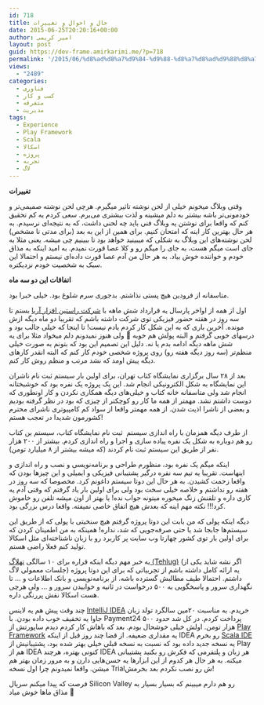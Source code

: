 ```yaml
---
id: 718
title: حال و احوال و تغییرات
date: 2015-06-25T20:20:16+00:00
author: امیر کریمی
layout: post
guid: https://dev-frame.amirkarimi.me/?p=718
permalink: '/2015/06/%d8%ad%d8%a7%d9%84-%d9%88-%d8%a7%d8%ad%d9%88%d8%a7%d9%84-%d9%88-%d8%aa%d8%ba%db%8c%db%8c%d8%b1%d8%a7%d8%aa/'
views:
  - "2489"
categories:
  - فناوری
  - کسب و کار
  - متفرقه
  - مدیریت
tags:
  - Experience
  - Play Framework
  - Scala
  - اسکالا
  - پروژه
  - تجربه
  - لاگ
---
```

**تغییرات**

وقتی وبلاگ میخونم خیلی از لحن نوشته تاثیر میگیرم. هرچی لحن نوشته صمیمی‌تر و خودمونی‌تر باشه بیشتر به دلم میشینه و لذت بیشتری می‌برم. سعی کردم یه کم تحقیق کنم که واقعا برای نوشتن یه وبلاگ فنی باید چه لحنی داشت، که به نتیجه‌ای نرسیدم. به هر حال بهترین کار اینه که امتحان کنیم. برای همین از این به بعد (برای مدتی نا مشخص) لحن نوشته‌های این وبلاگ به شکلی که میبینید خواهد بود تا ببینیم چی میشه. یعنی مثلا به جای است میگم هست، به جای را میگم رو و کلا عصا قورت نمیدم. به امید اینکه به مذاق خودم و خواننده خوش بیاد. به هر حال من آدم عصا قورت داده‌ای نیستم و احتمالا این سبک به شخصیت خودم نزدیکتره.

**اتفاقات این دو سه ماه**

متاسفانه از فرودین هیچ پستی نذاشتم. بدجوری سرم شلوغ بود. خیلی خبرا بود.

اول از همه از اواخر پارسال یه قرارداد شش ماهه با <a href="http://rastinware.ir/fa" target="_blank">شرکت راستین افزار آریا</a> بستم تا سه روز در هفته حضور فیزیکی توی شرکت داشته باشم که تقریبا دو ماه دیگه ازش مونده. آخرین باری که به این شکل کار کردم یادم نیست! تا اینجا که خیلی جالب بود و درسهای خوبی گرفتم و البته پولش هم خوبه 🙂 ولی هنوز نمیدونم دلم میخواد مثلا برای یه شش ماهه دیگه ادامه بدم یا نه. دلیل این تصمیم این بود که بتونم به صورت خیلی منظم‌تر (سه روز دیگه هفته رو) روی پروژه شخصی خودم کار کنم که البته انقدر کارهای دیگه پیش اومد که نشد مرتب و منظم روش کار کنم.

بعد از ۲۸ سال برگزاری نمایشگاه کتاب تهران، برای اولین بار سیستم ثبت نام ناشران این نمایشگاه به شکل الکترونیکی انجام شد. این یک پروژه یک نفره بود که خوشبختانه انجام شد ولی متاسفانه خانه کتاب و خیلی‌های دیگه همکاری نکردن و کار اونطوری که دوست داشتم نشد. مهمتر از همه ما کار رو کوچکتر از چیزی که بود در نظر گرفته بودیم و بعضی از ناشرا اذیت شدن. از همه مهمتر واقعا از سواد کم کامپیوتری ناشرای محترم کشورمون شدیدا در تعجب هستم!

از طرف دیگه همزمان با راه اندازی سیستم  ثبت نام نمایشگاه کتاب، سیستم بن کتاب رو هم دوباره به شکل یک نفره پیاده سازی و اجرا و راه اندازی کردم. بیشتر از ۲۰۰ هزار نفر از طریق این سیستم ثبت نام کردند (که میشه بیشتر از ۸ میلیارد تومن).

اینکه میگم یک نفره بود، منظورم طراحی و برنامه‌نویسی و نصب و راه اندازی و اینهاست. تقریبا یه تیم سه نفره درگیر پشتیبانی فیزیکی و ایمیلی و این چیزها بودن که واقعا زحمت کشیدن. به هر حال این دوتا سیستم داغونم کرد. مخصوصا که سه روز در هفته رو نداشتم و خلاصه خیلی سخت بود ولی برای اولین بار یاد گرفتم که وقتی آدم یه کاری داره و تلفنش زنگ میخوره میتونه جواب نده! یا بهتر از اون میشه تلفن رو خاموش کرد!!! نکته مهم اینه که بعدش هیچ اتفاق خاصی نمیفته. واقعا درس بزرگی بود.

دیگه اینکه پولی که من بابت این دوتا پروژه گرفتم هیچ سنخیتی با پولی که از طریق این سیستم‌ها جابجا شد یا حتی صرفه‌جویی که شد، نداره! همینکه به من اطمینان کردن که برای اولین بار توی کشور چهارتا وب سایت پر کاربرد رو با زبان ناشناخته‌ای مثل اسکالا تولید کنم فعلا راضی هستم.

یه خبر مهم دیگه اینکه قراره برای ۱۰ سالگی <a href="http://tehlug.org/" target="_blank">تهلاگ (Tehlug)</a> (اگر نشه شاید یکی از جلسات معمولی لاگ) یه ارائه کامل داشته باشم از تجربیاتی که برای این دوتا پروژه داشتم. احتمالا طیف مطالبش گسترده باشه. از برنامه‌نویسی و بانک اطلاعات و &#8230; تا نگهداری سرور و پاسخگویی به ۵۰۰ درخواست در ثانیه و خوابیدن سرور و &#8230; ولی هرچی هست اسکالا نقش پررنگی داره.

چند وقت پیش هم یه لاینس <a href="https://www.jetbrains.com/idea/" target="_blank">IntelliJ IDEA</a> خریدم. به مناسبت ۲۰مین سالگرد تولد زبان جاوا یه تخفیف خوب داده بودن. با Payment24 پرداخت کردم. در کل شد حدود ۵۰۰ هزار تومن. اولش خیلی خوشحال بودم. بعد که باهاش کار کردم دیدم ساپورتش از <a href="https://www.playframework.com/" target="_blank">Play Framework</a> یه مقداری ضعیفه. از قضا چند روز قبل از اینکه IDEA رو بخرم <a href="http://scala-ide.org/" target="_blank">Scala IDE</a> یه نسخه جدید داده بود که نسبت به نسخه قبلی خیلی بهتر شده بود، پشتیبانیش از Play هم از IDEA کنونی بهتره، هرچند IDEA هر زبان و پلتفرمی که فکرش رو بکنید پشتیبانی میکنه. به هر حال هر کدوم از این ابزارها یه حسن‌هایی دارن و به مرور زمان بهتر هم میشن. واقعا نمیدونم چرا اول نسخه Trialش رو نصب نکردم بعد بخرمش!

فرصت که پیدا میکنم سریال Silicon Valley رو هم دارم میبینم که بسیار بسیار به مذاق ماها خوش میاد 🙂
